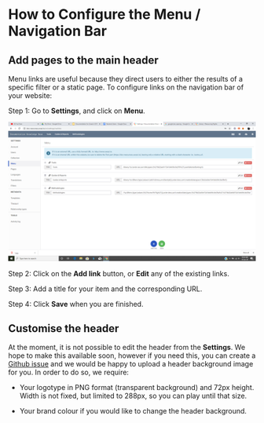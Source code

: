 # How to Configure the Menu / Navigation Bar

## Add pages to the main header

Menu links are useful because they direct users to either the results of a specific filter or a static page. To configure links on the navigation bar of your website:

Step 1: Go to **Settings**, and click on **Menu**.

![image alt text](images/image_66.png)

Step 2: Click on the **Add link** button, or **Edit** any of the existing links.

Step 3: Add a title for your item and the corresponding URL.

Step 4: Click **Save** when you are finished.

## Customise the header

At the moment, it is not possible to edit the header from the **Settings**. We hope to make this available soon, however if you need this, you can create a [Github issue](https://github.com/huridocs/uwazi/issue/) and we would be happy to upload a header background image for you. In order to do so, we require:

- Your logotype in PNG format (transparent background) and 72px height. Width is not fixed, but limited to 288px, so you can play until that size.

- Your brand colour if you would like to change the header background.
